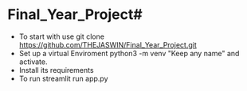 # Final_Year_Project#
- To start with use git clone https://github.com/THEJASWIN/Final_Year_Project.git
- Set up a virtual Enviroment python3 -m venv "Keep any name" and activate.
- Install its requirements
- To run streamlit run app.py

